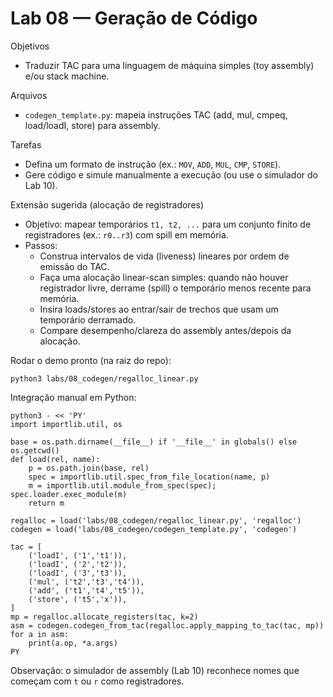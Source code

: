 # Lab 08 — Geração de Código

Objetivos
- Traduzir TAC para uma linguagem de máquina simples (toy assembly) e/ou stack machine.

Arquivos
- `codegen_template.py`: mapeia instruções TAC (add, mul, cmpeq, load/loadI, store) para assembly.

Tarefas
- Defina um formato de instrução (ex.: `MOV`, `ADD`, `MUL`, `CMP`, `STORE`).
- Gere código e simule manualmente a execução (ou use o simulador do Lab 10).

Extensão sugerida (alocação de registradores)
- Objetivo: mapear temporários `t1, t2, ...` para um conjunto finito de registradores (ex.: `r0..r3`) com spill em memória.
- Passos:
  - Construa intervalos de vida (liveness) lineares por ordem de emissão do TAC.
  - Faça uma alocação linear-scan simples: quando não houver registrador livre, derrame (spill) o temporário menos recente para memória.
  - Insira loads/stores ao entrar/sair de trechos que usam um temporário derramado.
  - Compare desempenho/clareza do assembly antes/depois da alocação.

Rodar o demo pronto (na raiz do repo):
```
python3 labs/08_codegen/regalloc_linear.py
```

Integração manual em Python:
```
python3 - << 'PY'
import importlib.util, os

base = os.path.dirname(__file__) if '__file__' in globals() else os.getcwd()
def load(rel, name):
    p = os.path.join(base, rel)
    spec = importlib.util.spec_from_file_location(name, p)
    m = importlib.util.module_from_spec(spec); spec.loader.exec_module(m)
    return m

regalloc = load('labs/08_codegen/regalloc_linear.py', 'regalloc')
codegen = load('labs/08_codegen/codegen_template.py', 'codegen')

tac = [
    ('loadI', ('1','t1')),
    ('loadI', ('2','t2')),
    ('loadI', ('3','t3')),
    ('mul', ('t2','t3','t4')),
    ('add', ('t1','t4','t5')),
    ('store', ('t5','x')),
]
mp = regalloc.allocate_registers(tac, k=2)
asm = codegen.codegen_from_tac(regalloc.apply_mapping_to_tac(tac, mp))
for a in asm:
    print(a.op, *a.args)
PY
```

Observação: o simulador de assembly (Lab 10) reconhece nomes que começam com `t` ou `r` como registradores.
